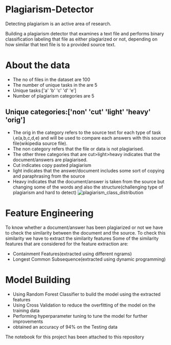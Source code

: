 # Plagiarism-Detector

Detecting plagiarism is an active area of research.

Building a plagiarism detector that examines a text file and performs binary classification labeling that file as either plagiarized or not, depending on how similar that text file is to a provided source text.

# About the data

- The no of files in the dataset are 100
- The number of unique tasks in the are 5
- Unique tasks:['a' 'b' 'c' 'd' 'e']
- Number of plagiarism categories are 5

## Unique categories:['non' 'cut' 'light' 'heavy' 'orig']

- The orig in the category refers to the source text for each type of task i,e(a,b,c,d,e) and will be used to compare each answers with this source file(wikipedia source file).
- The non category refers that the file or data is not plagiarised.
- The other three categories that are cut>light>heavy indicates that the document/answers are plagiarised.
- Cut indicates copy pasted plagiarism
- light indicates that the answer/document includes some sort of copying and paraphrasing from the source
- Heavy indicates that the document/answer is taken from the source but changing some of the words and also the structure(challenging type of plagiarism and hard to detect)
  ![plagiarism_class_distribution](https://user-images.githubusercontent.com/93460334/182436727-98674b80-1c36-462f-9275-266f101af991.png)

# Feature Engineering

To know whether a document/answer has been plagiarized or not we have to check the similarity between the document and the source.
To check this similarity we have to extract the similarity features
Some of the similarity features that are considered for the feature extraction are:

- Containment Features(extracted using different ngrams)
- Longest Common Subsequence(extracted using dynamic programming)

# Model Building

- Using Random Forest Classifier to build the model using the extracted features
- Using Cross Validation to reduce the overfitting of the model on the training data
- Performing hyperparameter tuning to tune the model for further improvements
- obtained an accuracy of 94% on the Testing data

The notebook for this project has been attached to this repository
